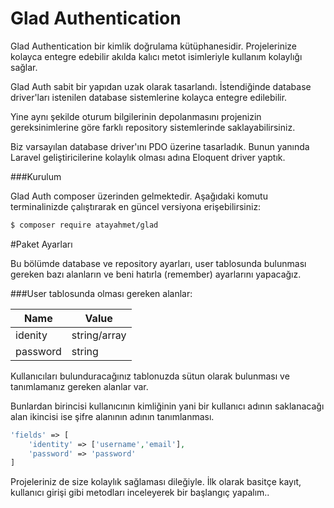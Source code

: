 Glad Authentication
===================

Glad Authentication bir kimlik doğrulama kütüphanesidir. Projelerinize kolayca entegre edebilir akılda kalıcı metot isimleriyle kullanım kolaylığı sağlar.

Glad Auth sabit bir yapıdan uzak olarak tasarlandı. İstendiğinde database driver'ları istenilen database sistemlerine kolayca entegre edilebilir.

Yine aynı şekilde oturum bilgilerinin depolanmasını projenizin gereksinimlerine göre farklı repository sistemlerinde saklayabilirsiniz.

Biz varsayılan database driver'ını PDO üzerine tasarladık. Bunun yanında Laravel geliştiricilerine kolaylık olması adına Eloquent driver yaptık. 

###Kurulum

Glad Auth composer üzerinden gelmektedir. Aşağıdaki komutu terminalinizde çalıştırarak en güncel versiyona erişebilirsiniz:

```sh
$ composer require atayahmet/glad
```

#Paket Ayarları

Bu bölümde database ve repository ayarları, user tablosunda bulunması gereken bazı alanların ve beni hatırla (remember) ayarlarını yapacağız.

###User tablosunda olması gereken alanlar: 

Name     | Value
-------- | ---
idenity  | string/array
password | string

Kullanıcıları bulunduracağınız tablonuzda sütun olarak bulunması ve tanımlamanız gereken alanlar var.

Bunlardan birincisi kullanıcının kimliğinin yani bir kullanıcı adının saklanacağı alan ikincisi ise şifre alanının adının tanımlanması.

```php
'fields' => [
	'identity' => ['username','email'], 
	'password' => 'password'
]
```
Projeleriniz de size kolaylık sağlaması dileğiyle.
İlk olarak basitçe kayıt, kullanıcı girişi gibi metodları inceleyerek bir başlangıç yapalım..